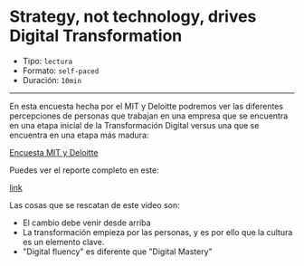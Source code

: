 # Strategy, not technology, drives Digital Transformation

* Tipo: `lectura`
* Formato: `self-paced`
* Duración: `10min`

***

En esta encuesta hecha por el MIT y Deloitte podremos ver las diferentes
percepciones de personas que trabajan en una empresa que se encuentra en una
etapa inicial de la Transformación Digital versus una que se encuentra en una
etapa más madura:

[Encuesta MIT y Deloitte](https://www.useloom.com/share/a61274633cfd48e9b7f4fece950af6fc)

Puedes ver el reporte completo en este:

[link](https://www2.deloitte.com/content/dam/Deloitte/es/Documents/tecnologia/Deloitte_ES_Tecnologia-Strategy-not-techonology.pdf)

Las cosas que se rescatan de este video son:

* El cambio debe venir desde arriba
* La transformación empieza por las personas, y es por ello que la cultura es un
  elemento clave.
* "Digital fluency" es diferente que "Digital Mastery"
